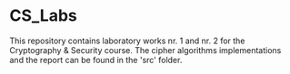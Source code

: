 # CS_Labs
This repository contains laboratory works nr. 1 and nr. 2 for the Cryptography & Security course.
The cipher algorithms implementations and the report can be found in the 'src' folder.

